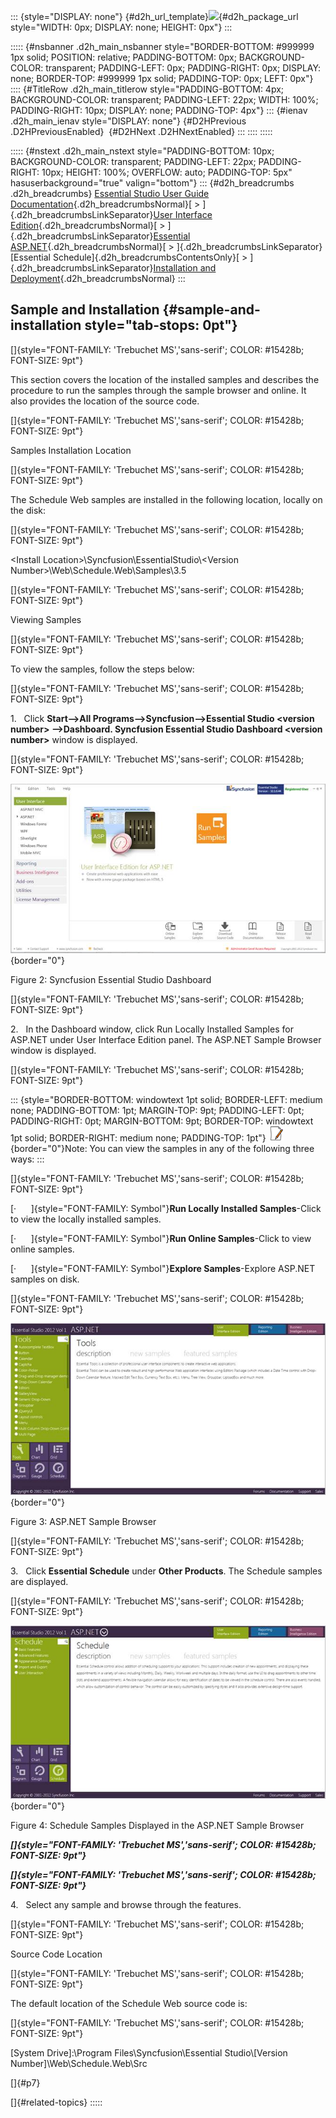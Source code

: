::: {style="DISPLAY: none"}
[](ms-xhelp:///?Id=d2h_url_template){#d2h_url_template}![](!package_url!){#d2h_package_url style="WIDTH: 0px; DISPLAY: none; HEIGHT: 0px"}
:::

::::: {#nsbanner .d2h_main_nsbanner style="BORDER-BOTTOM: #999999 1px solid; POSITION: relative; PADDING-BOTTOM: 0px; BACKGROUND-COLOR: transparent; PADDING-LEFT: 0px; PADDING-RIGHT: 0px; DISPLAY: none; BORDER-TOP: #999999 1px solid; PADDING-TOP: 0px; LEFT: 0px"}
:::: {#TitleRow .d2h_main_titlerow style="PADDING-BOTTOM: 4px; BACKGROUND-COLOR: transparent; PADDING-LEFT: 22px; WIDTH: 100%; PADDING-RIGHT: 10px; DISPLAY: none; PADDING-TOP: 4px"}
::: {#ienav .d2h_main_ienav style="DISPLAY: none"}
[](ms-xhelp:///?Id=6ca4311d-d98d-4ff8-800a-29c04a0110ab){#D2HPrevious .D2HPreviousEnabled}  [](ms-xhelp:///?Id=680d4842-2c33-4ecc-8dd2-8b301a825935){#D2HNext .D2HNextEnabled}
:::
::::
:::::

::::: {#nstext .d2h_main_nstext style="PADDING-BOTTOM: 10px; BACKGROUND-COLOR: transparent; PADDING-LEFT: 22px; PADDING-RIGHT: 10px; HEIGHT: 100%; OVERFLOW: auto; PADDING-TOP: 5px" hasuserbackground="true" valign="bottom"}
::: {#d2h_breadcrumbs .d2h_breadcrumbs}
[Essential Studio User Guide Documentation](ms-xhelp:///?Id=12457748-09e3-4d74-a240-8e049cedf030){.d2h_breadcrumbsNormal}[ \> ]{.d2h_breadcrumbsLinkSeparator}[User Interface Edition](ms-xhelp:///?Id=c29296b7-531c-413b-a0ec-488ca1f7f669){.d2h_breadcrumbsNormal}[ \> ]{.d2h_breadcrumbsLinkSeparator}[Essential ASP.NET](ms-xhelp:///?Id=25c35330-c127-4dad-9a92-ed79dc7261a6){.d2h_breadcrumbsNormal}[ \> ]{.d2h_breadcrumbsLinkSeparator}[Essential Schedule]{.d2h_breadcrumbsContentsOnly}[ \> ]{.d2h_breadcrumbsLinkSeparator}[Installation and Deployment](ms-xhelp:///?Id=2c744c01-8051-42d3-a016-a4101609f8c5){.d2h_breadcrumbsNormal}
:::

## Sample and Installation {#sample-and-installation style="tab-stops: 0pt"}

[]{style="FONT-FAMILY: 'Trebuchet MS','sans-serif'; COLOR: #15428b; FONT-SIZE: 9pt"} 

This section covers the location of the installed samples and describes the procedure to run the samples through the sample browser and online. It also provides the location of the source code.

[]{style="FONT-FAMILY: 'Trebuchet MS','sans-serif'; COLOR: #15428b; FONT-SIZE: 9pt"} 

Samples Installation Location

[]{style="FONT-FAMILY: 'Trebuchet MS','sans-serif'; COLOR: #15428b; FONT-SIZE: 9pt"} 

The Schedule Web samples are installed in the following location, locally on the disk:

[]{style="FONT-FAMILY: 'Trebuchet MS','sans-serif'; COLOR: #15428b; FONT-SIZE: 9pt"} 

\<Install Location\>\\Syncfusion\\EssentialStudio\\\<Version Number\>\\Web\\Schedule.Web\\Samples\\3.5

[]{style="FONT-FAMILY: 'Trebuchet MS','sans-serif'; COLOR: #15428b; FONT-SIZE: 9pt"} 

Viewing Samples

[]{style="FONT-FAMILY: 'Trebuchet MS','sans-serif'; COLOR: #15428b; FONT-SIZE: 9pt"} 

To view the samples, follow the steps below:

[]{style="FONT-FAMILY: 'Trebuchet MS','sans-serif'; COLOR: #15428b; FONT-SIZE: 9pt"} 

1.   Click **Start\--\>All Programs\--\>Syncfusion\--\>Essential Studio \<version number\> \--\>Dashboard. Syncfusion Essential Studio Dashboard \<version number\>** window is displayed.

[]{style="FONT-FAMILY: 'Trebuchet MS','sans-serif'; COLOR: #15428b; FONT-SIZE: 9pt"} 

![](ImagesExt/image71_9.jpg){border="0"}

Figure 2: Syncfusion Essential Studio Dashboard

[]{style="FONT-FAMILY: 'Trebuchet MS','sans-serif'; COLOR: #15428b; FONT-SIZE: 9pt"} 

2.   In the Dashboard window, click Run Locally Installed Samples for ASP.NET under User Interface Edition panel. The ASP.NET Sample Browser window is displayed.

[]{style="FONT-FAMILY: 'Trebuchet MS','sans-serif'; COLOR: #15428b; FONT-SIZE: 9pt"} 

::: {style="BORDER-BOTTOM: windowtext 1pt solid; BORDER-LEFT: medium none; PADDING-BOTTOM: 1pt; MARGIN-TOP: 9pt; PADDING-LEFT: 0pt; PADDING-RIGHT: 0pt; MARGIN-BOTTOM: 9pt; BORDER-TOP: windowtext 1pt solid; BORDER-RIGHT: medium none; PADDING-TOP: 1pt"}
![](ImagesExt/image71_1.png){border="0"}Note: You can view the samples in any of the following three ways:
:::

[]{style="FONT-FAMILY: 'Trebuchet MS','sans-serif'; COLOR: #15428b; FONT-SIZE: 9pt"} 

[·      ]{style="FONT-FAMILY: Symbol"}**Run Locally Installed Samples**-Click to view the locally installed samples.

[·      ]{style="FONT-FAMILY: Symbol"}**Run Online Samples**-Click to view online samples.

[·      ]{style="FONT-FAMILY: Symbol"}**Explore Samples**-Explore ASP.NET samples on disk.

[]{style="FONT-FAMILY: 'Trebuchet MS','sans-serif'; COLOR: #15428b; FONT-SIZE: 9pt"} 

![](ImagesExt/image71_10.jpg){border="0"}

Figure 3: ASP.NET Sample Browser

[]{style="FONT-FAMILY: 'Trebuchet MS','sans-serif'; COLOR: #15428b; FONT-SIZE: 9pt"} 

3.   Click **Essential Schedule** under **Other Products**. The Schedule samples are displayed.

[]{style="FONT-FAMILY: 'Trebuchet MS','sans-serif'; COLOR: #15428b; FONT-SIZE: 9pt"} 

![](ImagesExt/image71_11.jpg){border="0"}

Figure 4: Schedule Samples Displayed in the ASP.NET Sample Browser

***[]{style="FONT-FAMILY: 'Trebuchet MS','sans-serif'; COLOR: #15428b; FONT-SIZE: 9pt"}*** 

***[]{style="FONT-FAMILY: 'Trebuchet MS','sans-serif'; COLOR: #15428b; FONT-SIZE: 9pt"}*** 

4.   Select any sample and browse through the features.

[]{style="FONT-FAMILY: 'Trebuchet MS','sans-serif'; COLOR: #15428b; FONT-SIZE: 9pt"} 

Source Code Location

[]{style="FONT-FAMILY: 'Trebuchet MS','sans-serif'; COLOR: #15428b; FONT-SIZE: 9pt"} 

The default location of the Schedule Web source code is:

[]{style="FONT-FAMILY: 'Trebuchet MS','sans-serif'; COLOR: #15428b; FONT-SIZE: 9pt"} 

\[System Drive\]:\\Program Files\\Syncfusion\\Essential Studio\\\[Version Number\]\\Web\\Schedule.Web\\Src

[]{#p7} 

[]{#related-topics}
:::::
